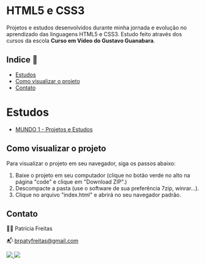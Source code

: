 # HTML5 e CSS3

Projetos e estudos desenvolvidos durante minha jornada e evolução no aprendizado das linguagens HTML5 e CSS3. Estudo feito através dos cursos da escola **Curso em Vídeo do Gustavo Guanabara**.

## Indice 🔗

- [Estudos](#estudos)
- [Como visualizar o projeto](#Como-visualizar-o-projeto)
- [Contato](#contato)

# Estudos

- [MUNDO 1 - Projetos e Estudos ](https://github.com/patyfreitasbr/estudos-HTML_CSS_JavaScript/tree/main/CursoEmVideo-HTML5eCSS3)

## Como visualizar o projeto

Para visualizar o projeto em seu navegador, siga os passos abaixo:

1. Baixe o projeto em seu computador (clique no botão verde no alto na página "code" e clique em "Download ZIP".)
2. Descompacte a pasta (use o software de sua preferência 7zip, winrar...).
3. Clique no arquivo "index.html" e abrirá no seu navegador padrão.

## Contato

👩‍💻 Patrícia Freitas

📬 brpatyfreitas@gmail.com

 <div><a href="https://www.linkedin.com/in/patyfreitasbr"><img src="https://img.shields.io/badge/LinkedIn-0077B5?style=for-the-badge&logo=linkedin&logoColor=white" target="_blank"></>
  <a href="https://www.instagram.com/patyfreitasbr"><img src="https://img.shields.io/badge/Instagram-E4405F?style=for-the-badge&logo=instagram&logoColor=white" target="_blank"></></div>
